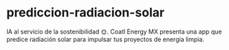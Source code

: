# prediccion-radiacion-solar
IA al servicio de la sostenibilidad 🌞. Coatl Energy MX presenta una app que predice radiación solar para impulsar tus proyectos de energía limpia.
